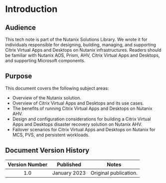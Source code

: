 # Introduction

## Audience

This tech note is part of the Nutanix Solutions Library. We wrote it for individuals responsible for designing, building, managing, and supporting Citrix Virtual Apps and Desktops on Nutanix infrastructures. Readers should be familiar with Nutanix AOS, Prism, AHV, Citrix Virtual Apps and Desktops, and supporting Microsoft components.

## Purpose

This document covers the following subject areas:

- Overview of the Nutanix solution.
- Overview of Citrix Virtual Apps and Desktops and its use cases.
- The benefits of running Citrix Virtual Apps and Desktops on Nutanix AHV.
- Design and configuration considerations for building a Citrix Virtual Apps and Desktops disaster recovery solution on Nutanix AHV.
- Failover scenarios for Citrix Virtual Apps and Desktops on Nutanix for MCS, PVS, and persistent workloads.

## Document Version History

| **Version Number** | **Published** | **Notes** |
| :---: | --- | --- |
| 1.0 | January 2023 | Original publication. |